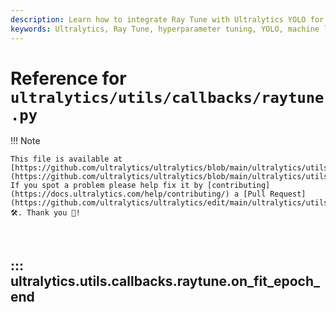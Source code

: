 ```yaml
---
description: Learn how to integrate Ray Tune with Ultralytics YOLO for efficient hyperparameter tuning and performance tracking.
keywords: Ultralytics, Ray Tune, hyperparameter tuning, YOLO, machine learning, deep learning, callbacks, integration, training metrics
---
```


# Reference for `ultralytics/utils/callbacks/raytune.py`

!!! Note

    This file is available at [https://github.com/ultralytics/ultralytics/blob/main/ultralytics/utils/callbacks/raytune.py](https://github.com/ultralytics/ultralytics/blob/main/ultralytics/utils/callbacks/raytune.py). If you spot a problem please help fix it by [contributing](https://docs.ultralytics.com/help/contributing/) a [Pull Request](https://github.com/ultralytics/ultralytics/edit/main/ultralytics/utils/callbacks/raytune.py) 🛠️. Thank you 🙏!

<br>

## ::: ultralytics.utils.callbacks.raytune.on_fit_epoch_end

<br><br>
